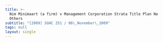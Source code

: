 ```yaml
---
title: >-
  Nim Minimaart (a firm) v Management Corporation Strata Title Plan No 1079 and
  Others
subtitle: "[2009] SGHC 251 / 06\_November\_2009"
tags: null
layout: single
---
```


